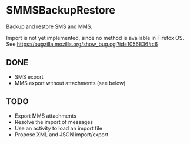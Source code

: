 # SMMSBackupRestore

Backup and restore SMS and MMS.

Import is not yet implemented, since no method is available in Firefox OS.
See https://bugzilla.mozilla.org/show_bug.cgi?id=1056836#c6


## DONE

* SMS export
* MMS export without attachments (see below)


## TODO

* Export MMS attachments
* Resolve the import of messages
* Use an activity to load an import file
* Propose XML and JSON import/export
